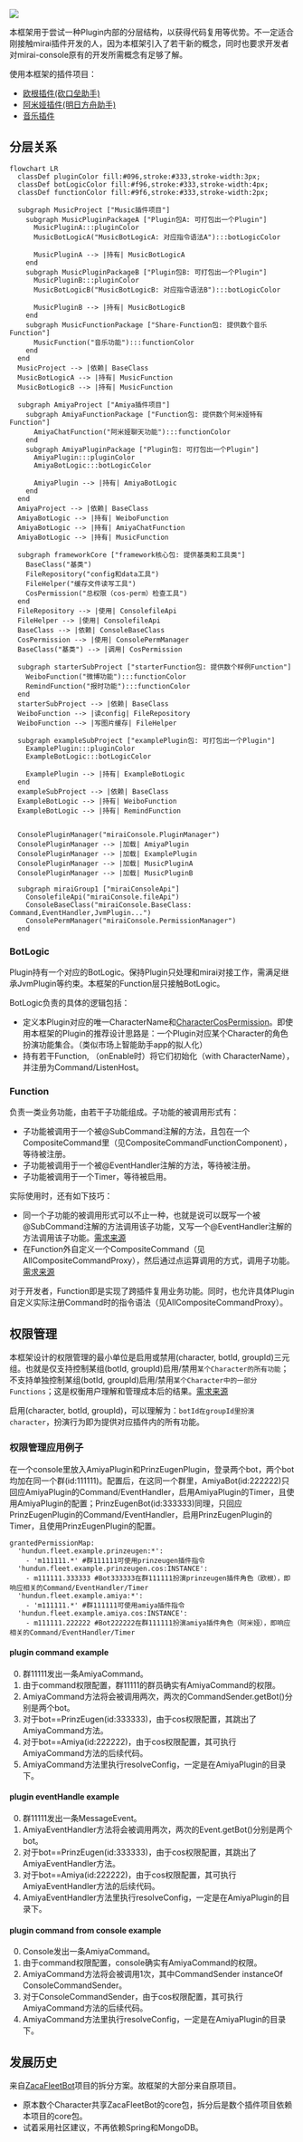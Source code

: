 [![](https://jitpack.io/v/hundun000/mirai-fleet-framework.svg)](https://jitpack.io/#hundun000/mirai-fleet-framework)

本框架用于尝试一种Plugin内部的分层结构，以获得代码复用等优势。不一定适合刚接触mirai插件开发的人，因为本框架引入了若干新的概念，同时也要求开发者对mirai-console原有的开发所需概念有足够了解。

使用本框架的插件项目：

- [欧根插件(砍口垒助手)](https://github.com/hundun000/mirai-fleet-prinzeugen)
- [阿米娅插件(明日方舟助手)](https://github.com/hundun000/mirai-fleet-amiya)
- [音乐插件](https://github.com/hundun000/mirai-fleet-music)

## 分层关系

```mermaid
flowchart LR
  classDef pluginColor fill:#096,stroke:#333,stroke-width:3px;
  classDef botLogicColor fill:#f96,stroke:#333,stroke-width:4px;
  classDef functionColor fill:#9f6,stroke:#333,stroke-width:2px;

  subgraph MusicProject ["Music插件项目"]
    subgraph MusicPluginPackageA ["Plugin包A: 可打包出一个Plugin"]
      MusicPluginA:::pluginColor
      MusicBotLogicA("MusicBotLogicA: 对应指令语法A"):::botLogicColor

      MusicPluginA --> |持有| MusicBotLogicA
    end
    subgraph MusicPluginPackageB ["Plugin包B: 可打包出一个Plugin"]
      MusicPluginB:::pluginColor
      MusicBotLogicB("MusicBotLogicB: 对应指令语法B"):::botLogicColor

      MusicPluginB --> |持有| MusicBotLogicB
    end
    subgraph MusicFunctionPackage ["Share-Function包: 提供数个音乐Function"]
      MusicFunction("音乐功能"):::functionColor
    end
  end
  MusicProject --> |依赖| BaseClass
  MusicBotLogicA --> |持有| MusicFunction
  MusicBotLogicB --> |持有| MusicFunction

  subgraph AmiyaProject ["Amiya插件项目"]
    subgraph AmiyaFunctionPackage ["Function包: 提供数个阿米娅特有Function"]
      AmiyaChatFunction("阿米娅聊天功能"):::functionColor
    end
    subgraph AmiyaPluginPackage ["Plugin包: 可打包出一个Plugin"]
      AmiyaPlugin:::pluginColor
      AmiyaBotLogic:::botLogicColor

      AmiyaPlugin --> |持有| AmiyaBotLogic
    end
  end
  AmiyaProject --> |依赖| BaseClass
  AmiyaBotLogic --> |持有| WeiboFunction
  AmiyaBotLogic --> |持有| AmiyaChatFunction
  AmiyaBotLogic --> |持有| MusicFunction

  subgraph frameworkCore ["framework核心包: 提供基类和工具类"]
    BaseClass("基类")
    FileRepository("config和data工具")
    FileHelper("缓存文件读写工具")
    CosPermission("总权限（cos-perm）检查工具")
  end
  FileRepository --> |使用| ConsolefileApi
  FileHelper --> |使用| ConsolefileApi
  BaseClass --> |依赖| ConsoleBaseClass
  CosPermission --> |使用| ConsolePermManager
  BaseClass("基类") --> |调用| CosPermission

  subgraph starterSubProject ["starterFunction包: 提供数个样例Function"]
    WeiboFunction("微博功能"):::functionColor
    RemindFunction("报时功能"):::functionColor
  end
  starterSubProject --> |依赖| BaseClass
  WeiboFunction --> |读config| FileRepository
  WeiboFunction --> |写图片缓存| FileHelper

  subgraph exampleSubProject ["examplePlugin包: 可打包出一个Plugin"]
    ExamplePlugin:::pluginColor
    ExampleBotLogic:::botLogicColor

    ExamplePlugin --> |持有| ExampleBotLogic
  end
  exampleSubProject --> |依赖| BaseClass
  ExampleBotLogic --> |持有| WeiboFunction
  ExampleBotLogic --> |持有| RemindFunction


  ConsolePluginManager("miraiConsole.PluginManager")
  ConsolePluginManager --> |加载| AmiyaPlugin
  ConsolePluginManager --> |加载| ExamplePlugin
  ConsolePluginManager --> |加载| MusicPluginA
  ConsolePluginManager --> |加载| MusicPluginB

  subgraph miraiGroup1 ["miraiConsoleApi"]
    ConsolefileApi("miraiConsole.fileApi")
    ConsoleBaseClass("miraiConsole.BaseClass: Command,EventHandler,JvmPlugin...")
    ConsolePermManager("miraiConsole.PermissionManager")
  end

```



### BotLogic

Plugin持有一个对应的BotLogic。保持Plugin只处理和mirai对接工作，需满足继承JvmPlugin等约束。本框架的Function层只接触BotLogic。

BotLogic负责的具体的逻辑包括：

- 定义本Plugin对应的唯一CharacterName和[CharacterCosPermission](https://mirai.mamoe.net/topic/535)。即使用本框架的Plugin的推荐设计思路是：一个Plugin对应某个Character的角色扮演功能集合。（类似市场上智能助手app的拟人化）
- 持有若干Function, （onEnable时）将它们初始化（with CharacterName），并注册为Command/ListenHost。

### Function

负责一类业务功能，由若干子功能组成。子功能的被调用形式有：

- 子功能被调用于一个被@SubCommand注解的方法，且包在一个CompositeCommand里（见CompositeCommandFunctionComponent），等待被注册。
- 子功能被调用于一个被@EventHandler注解的方法，等待被注册。
- 子功能被调用于一个Timer，等待被启用。

实际使用时，还有如下技巧：

- 同一个子功能的被调用形式可以不止一种，也就是说可以既写一个被@SubCommand注解的方法调用该子功能，又写一个@EventHandler注解的方法调用该子功能。[需求来源](https://mirai.mamoe.net/topic/848/%E6%9C%89%E6%B2%A1%E6%9C%89%E4%BB%80%E4%B9%88%E5%8A%9E%E6%B3%95%E8%87%AA%E5%AE%9A%E4%B9%89%E6%8F%92%E4%BB%B6%E5%9B%9E%E5%A4%8D%E7%9A%84%E8%A7%A6%E5%8F%91%E8%AF%AD%E5%8F%A5%E5%91%A2/3)
- 在Function外自定义一个CompositeCommand（见AllCompositeCommandProxy），然后通过点运算调用的方式，调用子功能。[需求来源](https://github.com/mamoe/mirai/issues/1804)

对于开发者，Function即是实现了跨插件复用业务功能。同时，也允许具体Plugin自定义实际注册Command时的指令语法（见AllCompositeCommandProxy）。

## 权限管理

本框架设计的权限管理的最小单位是启用或禁用(character, botId, groupId)三元组。也就是仅支持控制某组(botId, groupId)启用/禁用`某个Character的所有功能`；不支持单独控制某组(botId, groupId)启用/禁用`某个Character中的一部分Functions`；这是权衡用户理解和管理成本后的结果。[需求来源](https://mirai.mamoe.net/topic/535/)

启用(character, botId, groupId)，可以理解为：`botId在groupId里扮演character`，扮演行为即为提供对应插件内的所有功能。

### 权限管理应用例子

在一个console里放入AmiyaPlugin和PrinzEugenPlugin，登录两个bot，两个bot均加在同一个群(id:111111)。配置后，在这同一个群里，AmiyaBot(id:222222)只回应AmiyaPlugin的Command/EventHandler，启用AmiyaPlugin的Timer，且使用AmiyaPlugin的配置；PrinzEugenBot(id:333333)同理，只回应PrinzEugenPlugin的Command/EventHandler，启用PrinzEugenPlugin的Timer，且使用PrinzEugenPlugin的配置。

```
grantedPermissionMap: 
  'hundun.fleet.example.prinzeugen:*': 
    - 'm111111.*' #群111111可使用prinzeugen插件指令
  'hundun.fleet.example.prinzeugen.cos:INSTANCE': 
    - m111111.333333 #Bot333333在群111111扮演prinzeugen插件角色（欧根），即响应相关的Command/EventHandler/Timer
  'hundun.fleet.example.amiya:*': 
    - 'm111111.*' #群111111可使用amiya插件指令
  'hundun.fleet.example.amiya.cos:INSTANCE': 
    - m111111.222222 #Bot222222在群111111扮演amiya插件角色（阿米娅），即响应相关的Command/EventHandler/Timer
```

#### plugin command example 
0. 群11111发出一条AmiyaCommand。
1. 由于command权限配置，群11111的群员确实有AmiyaCommand的权限。
2. AmiyaCommand方法将会被调用两次，两次的CommandSender.getBot()分别是两个bot。
3. 对于bot==PrinzEugen(id:333333)，由于cos权限配置，其跳出了AmiyaCommand方法。
4. 对于bot==Amiya(id:222222)，由于cos权限配置，其可执行AmiyaCommand方法的后续代码。
5. AmiyaCommand方法里执行resolveConfig，一定是在AmiyaPlugin的目录下。

#### plugin eventHandle example 
0. 群11111发出一条MessageEvent。
1. AmiyaEventHandler方法将会被调用两次，两次的Event.getBot()分别是两个bot。
2. 对于bot==PrinzEugen(id:333333)，由于cos权限配置，其跳出了AmiyaEventHandler方法。
3. 对于bot==Amiya(id:222222)，由于cos权限配置，其可执行AmiyaEventHandler方法的后续代码。
4. AmiyaEventHandler方法里执行resolveConfig，一定是在AmiyaPlugin的目录下。

#### plugin command from console example 
0. Console发出一条AmiyaCommand。
1. 由于command权限配置，console确实有AmiyaCommand的权限。
2. AmiyaCommand方法将会被调用1次，其中CommandSender instanceOf ConsoleCommandSender。
3. 对于ConsoleCommandSender，由于cos权限配置，其可执行AmiyaCommand方法的后续代码。
4. AmiyaCommand方法里执行resolveConfig，一定是在AmiyaPlugin的目录下。

## 发展历史

来自[ZacaFleetBot](https://github.com/hundun000/ZacaFleetBot)项目的拆分方案。故框架的大部分来自原项目。

- 原本数个Character共享ZacaFleetBot的core包，拆分后是数个插件项目依赖本项目的core包。
- 试着采用社区建议，不再依赖Spring和MongoDB。